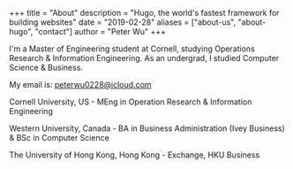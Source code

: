 +++
title = "About"
description = "Hugo, the world's fastest framework for building websites"
date = "2019-02-28"
aliases = ["about-us", "about-hugo", "contact"]
author = "Peter Wu"
+++

I'm a Master of Engineering student at Cornell, studying Operations Research & Information Engineering. As an undergrad, I studied Computer Science & Business.

My email is: peterwu0228@icloud.com

Cornell University, US - MEng in Operation Research & Information Engineering

Western University, Canada - BA in Business Administration (Ivey Business) & BSc in Computer Science

The University of Hong Kong, Hong Kong - Exchange, HKU Business